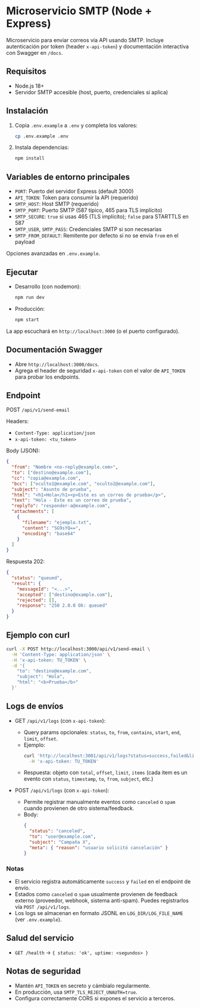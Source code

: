 # Microservicio SMTP (Node + Express)

Microservicio para enviar correos vía API usando SMTP. Incluye autenticación por token (header `x-api-token`) y documentación interactiva con Swagger en `/docs`.

## Requisitos
- Node.js 18+
- Servidor SMTP accesible (host, puerto, credenciales si aplica)

## Instalación
1. Copia `.env.example` a `.env` y completa los valores:
   ```bash
   cp .env.example .env
   ```
2. Instala dependencias:
   ```bash
   npm install
   ```

## Variables de entorno principales
- `PORT`: Puerto del servidor Express (default 3000)
- `API_TOKEN`: Token para consumir la API (requerido)
- `SMTP_HOST`: Host SMTP (requerido)
- `SMTP_PORT`: Puerto SMTP (587 típico, 465 para TLS implícito)
- `SMTP_SECURE`: `true` si usas 465 (TLS implícito); `false` para STARTTLS en 587
- `SMTP_USER`, `SMTP_PASS`: Credenciales SMTP si son necesarias
- `SMTP_FROM_DEFAULT`: Remitente por defecto si no se envía `from` en el payload

Opciones avanzadas en `.env.example`.

## Ejecutar
- Desarrollo (con nodemon):
  ```bash
  npm run dev
  ```
- Producción:
  ```bash
  npm start
  ```

La app escuchará en `http://localhost:3000` (o el puerto configurado).

## Documentación Swagger
- Abre `http://localhost:3000/docs`.
- Agrega el header de seguridad `x-api-token` con el valor de `API_TOKEN` para probar los endpoints.

## Endpoint

POST ` /api/v1/send-email `

Headers:
- `Content-Type: application/json`
- `x-api-token: <tu_token>`

Body (JSON):
```json
{
  "from": "Nombre <no-reply@example.com>",
  "to": ["destino@example.com"],
  "cc": "copia@example.com",
  "bcc": ["oculto1@example.com", "oculto2@example.com"],
  "subject": "Asunto de prueba",
  "html": "<h1>Hola</h1><p>Este es un correo de prueba</p>",
  "text": "Hola - Este es un correo de prueba",
  "replyTo": "responder-a@example.com",
  "attachments": [
    {
      "filename": "ejemplo.txt",
      "content": "SG9sYQ==",
      "encoding": "base64"
    }
  ]
}
```

Respuesta 202:
```json
{
  "status": "queued",
  "result": {
    "messageId": "<...>",
    "accepted": ["destino@example.com"],
    "rejected": [],
    "response": "250 2.0.0 Ok: queued"
  }
}
```

## Ejemplo con curl
```bash
curl -X POST http://localhost:3000/api/v1/send-email \
  -H 'Content-Type: application/json' \
  -H 'x-api-token: TU_TOKEN' \
  -d '{
    "to": "destino@example.com",
    "subject": "Hola",
    "html": "<b>Prueba</b>"
  }'
```

## Logs de envíos

- GET `/api/v1/logs` (con `x-api-token`):
  - Query params opcionales: `status`, `to`, `from`, `contains`, `start`, `end`, `limit`, `offset`.
  - Ejemplo:
    ```bash
    curl 'http://localhost:3001/api/v1/logs?status=success,failed&limit=50' \
      -H 'x-api-token: TU_TOKEN'
    ```
  - Respuesta: objeto con `total`, `offset`, `limit`, `items` (cada item es un evento con `status`, `timestamp`, `to`, `from`, `subject`, etc.)

- POST `/api/v1/logs` (con `x-api-token`):
  - Permite registrar manualmente eventos como `canceled` o `spam` cuando provienen de otro sistema/feedback.
  - Body:
    ```json
    {
      "status": "canceled",
      "to": "user@example.com",
      "subject": "Campaña X",
      "meta": { "reason": "usuario solicitó cancelación" }
    }
    ```

### Notas
- El servicio registra automáticamente `success` y `failed` en el endpoint de envío.
- Estados como `canceled` o `spam` usualmente provienen de feedback externo (proveedor, webhook, sistema anti-spam). Puedes registrarlos vía `POST /api/v1/logs`.
- Los logs se almacenan en formato JSONL en `LOG_DIR/LOG_FILE_NAME` (ver `.env.example`).

## Salud del servicio
- `GET /health` -> `{ status: 'ok', uptime: <segundos> }`

## Notas de seguridad
- Mantén `API_TOKEN` en secreto y cámbialo regularmente.
- En producción, usa `SMTP_TLS_REJECT_UNAUTH=true`.
- Configura correctamente CORS si expones el servicio a terceros.
